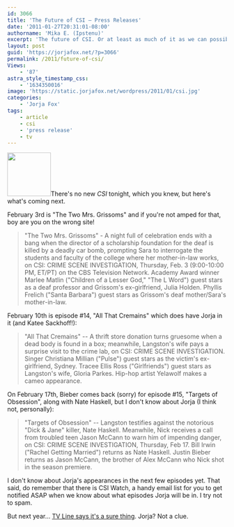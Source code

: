 ```yaml
---
id: 3066
title: 'The Future of CSI — Press Releases'
date: '2011-01-27T20:31:01-08:00'
authorname: 'Mika E. (Ipstenu)'
excerpt: 'The future of CSI. Or at least as much of it as we can possibly know.  Three press releases for season 11, some speculation about season 12, and oh yeah, the return of Bieber.'
layout: post
guid: 'https://jorjafox.net/?p=3066'
permalink: /2011/future-of-csi/
Views:
    - '87'
astra_style_timestamp_css:
    - '1634350016'
image: 'https://static.jorjafox.net/wordpress/2011/01/csi.jpg'
categories:
    - 'Jorja Fox'
tags:
    - article
    - csi
    - 'press release'
    - tv
---
```


<img src="//static.jorjafox.net/wordpress/2011/01/csi-100x100.jpg" alt="" title="csi" width="100" height="100" class="alignleft size-thumbnail wp-image-3067" />There's no new _CSI_ tonight, which you knew, but here's what's coming next.

February 3rd is "The Two Mrs. Grissoms" and if you're not amped for that, boy are you on the wrong site!
<blockquote>"The Two Mrs. Grissoms" - A night full of celebration ends with a bang when the director of a scholarship foundation for the deaf is killed by a deadly car bomb, prompting Sara to interrogate the students and faculty of the college where her mother-in-law works, on CSI: CRIME SCENE INVESTIGATION, Thursday, Feb. 3 (9:00-10:00 PM, ET/PT) on the CBS Television Network.  Academy Award winner Marlee Matlin ("Children of a Lesser God," "The L Word") guest stars as a deaf professor and Grissom's ex-girlfriend, Julia Holden.  Phyllis Frelich ("Santa Barbara") guest stars as Grissom's deaf mother/Sara's mother-in-law.</blockquote>

February 10th is episode #14, "All That Cremains" which does have Jorja in it (and Katee Sackhoff!):
<blockquote>"All That Cremains" -- A thrift store donation turns gruesome when a dead body is found in a box; meanwhile, Langston's wife pays a surprise visit to the crime lab, on CSI: CRIME SCENE INVESTIGATION. Singer Christiana Millian ("Pulse") guest stars as the victim's ex-girlfriend, Sydney. Tracee Ellis Ross ("Girlfriends") guest stars as Langston's wife, Gloria Parkes. Hip-hop artist Yelawolf makes a cameo appearance.</blockquote>

On February 17th, Bieber comes back (sorry) for episode #15, "Targets of Obsession", along with Nate Haskell, but I don't know about Jorja (I think not, personally):
<blockquote>"Targets of Obsession" -- Langston testifies against the notorious "Dick & Jane" killer, Nate Haskell. Meanwhile, Nick receives a call from troubled teen Jason McCann to warn him of impending danger, on CSI: CRIME SCENE INVESTIGATION, Thursday, Feb 17. Bill Irwin ("Rachel Getting Married") returns as Nate Haskell. Justin Bieber returns as Jason McCann, the brother of Alex McCann who Nick shot in the season premiere.</blockquote>

I don't know about Jorja's appearances in the next few episodes yet.  That said, do remember that there is CSI Watch, a handy email list for you to get notified ASAP when we know about what episodes Jorja will be in. I try not to spam.

But next year... <a href="http://www.tvline.com/2011/01/renewal-scorecard-whats-coming-back-whats-getting-axed-whats-on-the-bubble/">TV Line says it's a sure thing</a>.  Jorja?  Not a clue.
